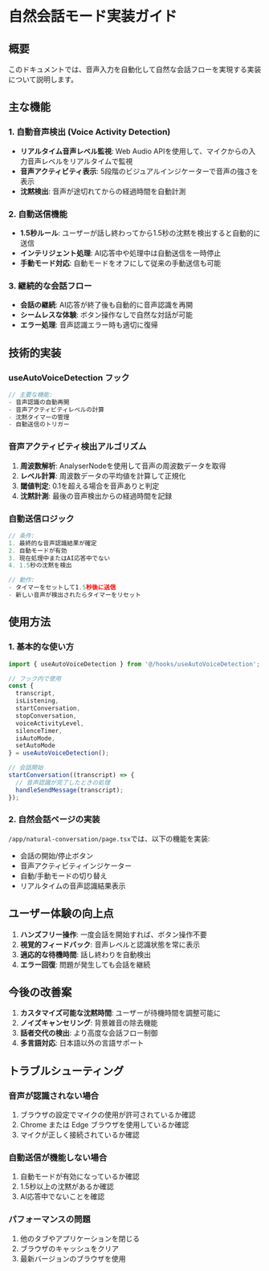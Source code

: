 # 自然会話モード実装ガイド

## 概要

このドキュメントでは、音声入力を自動化して自然な会話フローを実現する実装について説明します。

## 主な機能

### 1. 自動音声検出 (Voice Activity Detection)

- **リアルタイム音声レベル監視**: Web Audio APIを使用して、マイクからの入力音声レベルをリアルタイムで監視
- **音声アクティビティ表示**: 5段階のビジュアルインジケーターで音声の強さを表示
- **沈黙検出**: 音声が途切れてからの経過時間を自動計測

### 2. 自動送信機能

- **1.5秒ルール**: ユーザーが話し終わってから1.5秒の沈黙を検出すると自動的に送信
- **インテリジェント処理**: AI応答中や処理中は自動送信を一時停止
- **手動モード対応**: 自動モードをオフにして従来の手動送信も可能

### 3. 継続的な会話フロー

- **会話の継続**: AI応答が終了後も自動的に音声認識を再開
- **シームレスな体験**: ボタン操作なしで自然な対話が可能
- **エラー処理**: 音声認識エラー時も適切に復帰

## 技術的実装

### useAutoVoiceDetection フック

```typescript
// 主要な機能:
- 音声認識の自動再開
- 音声アクティビティレベルの計算
- 沈黙タイマーの管理
- 自動送信のトリガー
```

### 音声アクティビティ検出アルゴリズム

1. **周波数解析**: AnalyserNodeを使用して音声の周波数データを取得
2. **レベル計算**: 周波数データの平均値を計算して正規化
3. **閾値判定**: 0.1を超える場合を音声ありと判定
4. **沈黙計測**: 最後の音声検出からの経過時間を記録

### 自動送信ロジック

```typescript
// 条件:
1. 最終的な音声認識結果が確定
2. 自動モードが有効
3. 現在処理中またはAI応答中でない
4. 1.5秒の沈黙を検出

// 動作:
- タイマーをセットして1.5秒後に送信
- 新しい音声が検出されたらタイマーをリセット
```

## 使用方法

### 1. 基本的な使い方

```typescript
import { useAutoVoiceDetection } from '@/hooks/useAutoVoiceDetection';

// フック内で使用
const {
  transcript,
  isListening,
  startConversation,
  stopConversation,
  voiceActivityLevel,
  silenceTimer,
  isAutoMode,
  setAutoMode
} = useAutoVoiceDetection();

// 会話開始
startConversation((transcript) => {
  // 音声認識が完了したときの処理
  handleSendMessage(transcript);
});
```

### 2. 自然会話ページの実装

`/app/natural-conversation/page.tsx`では、以下の機能を実装:

- 会話の開始/停止ボタン
- 音声アクティビティインジケーター
- 自動/手動モードの切り替え
- リアルタイムの音声認識結果表示

## ユーザー体験の向上点

1. **ハンズフリー操作**: 一度会話を開始すれば、ボタン操作不要
2. **視覚的フィードバック**: 音声レベルと認識状態を常に表示
3. **適応的な待機時間**: 話し終わりを自動検出
4. **エラー回復**: 問題が発生しても会話を継続

## 今後の改善案

1. **カスタマイズ可能な沈黙時間**: ユーザーが待機時間を調整可能に
2. **ノイズキャンセリング**: 背景雑音の除去機能
3. **話者交代の検出**: より高度な会話フロー制御
4. **多言語対応**: 日本語以外の言語サポート

## トラブルシューティング

### 音声が認識されない場合

1. ブラウザの設定でマイクの使用が許可されているか確認
2. Chrome または Edge ブラウザを使用しているか確認
3. マイクが正しく接続されているか確認

### 自動送信が機能しない場合

1. 自動モードが有効になっているか確認
2. 1.5秒以上の沈黙があるか確認
3. AI応答中でないことを確認

### パフォーマンスの問題

1. 他のタブやアプリケーションを閉じる
2. ブラウザのキャッシュをクリア
3. 最新バージョンのブラウザを使用